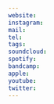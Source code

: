 ```yaml
---
website: 
instagram: 
mail: 
tel: 
tags:
soundcloud: 
spotify: 
bandcamp:
apple:
youtube:
twitter:
---
```

